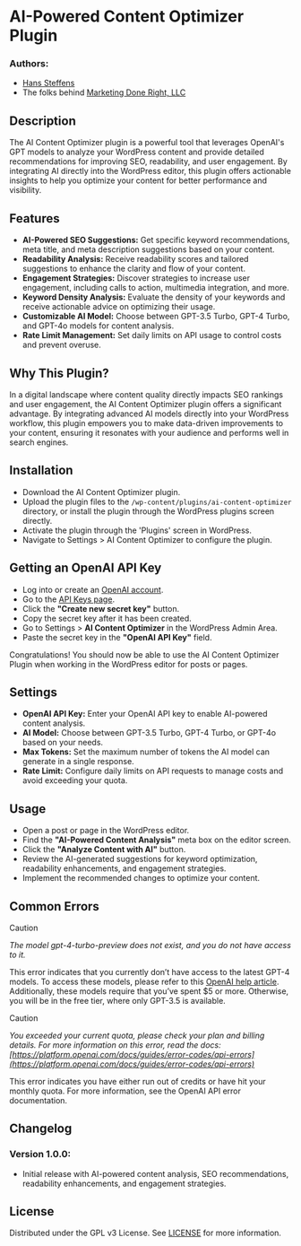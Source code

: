 # AI-Powered Content Optimizer Plugin

### Authors: 
- [Hans Steffens](https://hanscode.io/)
- The folks behind [Marketing Done Right, LLC](https://marketingdr.co/)

## Description
The AI Content Optimizer plugin is a powerful tool that leverages OpenAI's GPT models to analyze your WordPress content and provide detailed recommendations for improving SEO, readability, and user engagement. By integrating AI directly into the WordPress editor, this plugin offers actionable insights to help you optimize your content for better performance and visibility.

## Features
- **AI-Powered SEO Suggestions:** Get specific keyword recommendations, meta title, and meta description suggestions based on your content.
- **Readability Analysis:** Receive readability scores and tailored suggestions to enhance the clarity and flow of your content.
- **Engagement Strategies:** Discover strategies to increase user engagement, including calls to action, multimedia integration, and more.
- **Keyword Density Analysis:** Evaluate the density of your keywords and receive actionable advice on optimizing their usage.
- **Customizable AI Model:** Choose between GPT-3.5 Turbo, GPT-4 Turbo, and GPT-4o models for content analysis.
- **Rate Limit Management:** Set daily limits on API usage to control costs and prevent overuse.

## Why This Plugin?
In a digital landscape where content quality directly impacts SEO rankings and user engagement, the AI Content Optimizer plugin offers a significant advantage. By integrating advanced AI models directly into your WordPress workflow, this plugin empowers you to make data-driven improvements to your content, ensuring it resonates with your audience and performs well in search engines.

## Installation
- Download the AI Content Optimizer plugin.
- Upload the plugin files to the `/wp-content/plugins/ai-content-optimizer` directory, or install the plugin through the WordPress plugins screen directly.
- Activate the plugin through the 'Plugins' screen in WordPress.
- Navigate to Settings > AI Content Optimizer to configure the plugin.

## Getting an OpenAI API Key
- Log into or create an [OpenAI account](https://platform.openai.com/).
- Go to the [API Keys page](https://platform.openai.com/api-keys).
- Click the __"Create new secret key"__ button.
- Copy the secret key after it has been created.
- Go to Settings > __AI Content Optimizer__ in the WordPress Admin Area.
- Paste the secret key in the __"OpenAI API Key"__ field.
  
Congratulations! You should now be able to use the AI Content Optimizer Plugin when working in the WordPress editor for posts or pages.

## Settings
- **OpenAI API Key:** Enter your OpenAI API key to enable AI-powered content analysis.
- **AI Model:** Choose between GPT-3.5 Turbo, GPT-4 Turbo, or GPT-4o based on your needs.
- **Max Tokens:** Set the maximum number of tokens the AI model can generate in a single response.
- **Rate Limit:** Configure daily limits on API requests to manage costs and avoid exceeding your quota.

## Usage
- Open a post or page in the WordPress editor.
- Find the __"AI-Powered Content Analysis"__ meta box on the editor screen.
- Click the __"Analyze Content with AI"__ button.
- Review the AI-generated suggestions for keyword optimization, readability enhancements, and engagement strategies.
- Implement the recommended changes to optimize your content.

## Common Errors
> [!CAUTION]
> _The model gpt-4-turbo-preview does not exist, and you do not have access to it._

This error indicates that you currently don’t have access to the latest GPT-4 models. To access these models, please refer to this [OpenAI help article](https://help.openai.com/en/articles/7102672-how-can-i-access-gpt-4-gpt-4-turbo-and-gpt-4o). Additionally, these models require that you’ve spent $5 or more. Otherwise, you will be in the free tier, where only GPT-3.5 is available.

> [!CAUTION]
> _You exceeded your current quota, please check your plan and billing details. For more information on this error, read the docs: [https://platform.openai.com/docs/guides/error-codes/api-errors](https://platform.openai.com/docs/guides/error-codes/api-errors)_

This error indicates you have either run out of credits or have hit your monthly quota. For more information, see the OpenAI API error documentation.

## Changelog
### Version 1.0.0:
- Initial release with AI-powered content analysis, SEO recommendations, readability enhancements, and engagement strategies.

## License
Distributed under the GPL v3 License. See [LICENSE](LICENSE) for more information.

